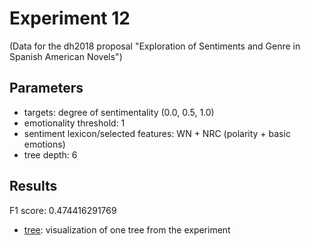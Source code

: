 Experiment 12
==============================================
(Data for the dh2018 proposal "Exploration of Sentiments and Genre in Spanish American Novels") 

## Parameters

* targets: degree of sentimentality (0.0, 0.5, 1.0)
* emotionality threshold: 1
* sentiment lexicon/selected features: WN + NRC (polarity + basic emotions)
* tree depth: 6

## Results

F1 score: 0.474416291769

* [tree](tree): visualization of one tree from the experiment




